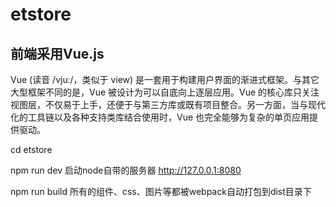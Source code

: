 # etstore
## 前端采用Vue.js
Vue (读音 /vjuː/，类似于 view) 是一套用于构建用户界面的渐进式框架。与其它大型框架不同的是，Vue 被设计为可以自底向上逐层应用。Vue 的核心库只关注视图层，不仅易于上手，还便于与第三方库或既有项目整合。另一方面，当与现代化的工具链以及各种支持类库结合使用时，Vue 也完全能够为复杂的单页应用提供驱动。

cd etstore

npm run dev  启动node自带的服务器
http://127.0.0.1:8080

npm run build 所有的组件、css、图片等都被webpack自动打包到dist目录下
